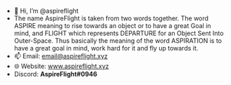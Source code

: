 - 👋 Hi, I’m @aspireflight
- The name AspireFlight is taken from two words together. The word ASPIRE meaning to rise towards an object or to have a great Goal in mind, and FLIGHT which represents   DEPARTURE for an Object Sent Into Outer-Space. Thus basically the meaning of the word ASPIRATION is to have a great goal in mind, work hard for it and fly up towards     it.
- 📫 Email: email@aspireflight.xyz
- 🌐 Website: www.aspireflight.xyz
- Discord: **AspireFlight#0946**

